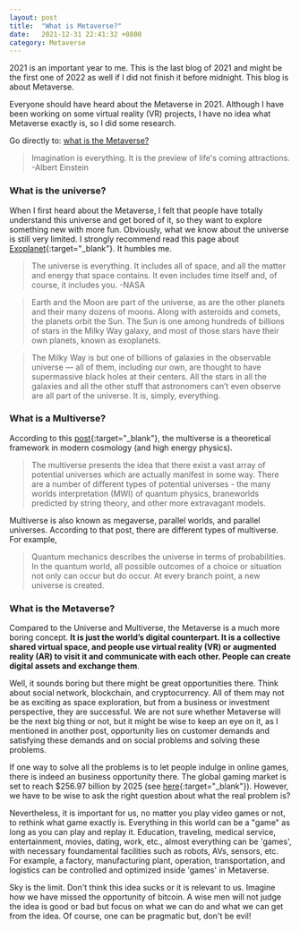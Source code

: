 ```yaml
---
layout: post
title:  "What is Metaverse?"
date:   2021-12-31 22:41:32 +0800
category: Metaverse
---
```



2021 is an important year to me. This is the last blog of 2021 and might be the first one of 2022 as well if I did not finish it before midnight. This blog is about Metaverse.

Everyone should have heard about the Metaverse in 2021. Although I have been working on some virtual reality (VR) projects, I have no idea what Metaverse exactly is, so I did some research.

Go directly to: [what is the Metaverse?](#what-is-the-metaverse)

> Imagination is everything. It is the preview of life's coming attractions. -Albert Einstein

### What is the universe?
When I first heard about the Metaverse, I felt that people have totally understand this universe and get bored of it, so they want to explore something new with more fun. Obviously, what we know about the universe is still very limited. 
I strongly recommend read this page about [Exoplanet](https://exoplanets.nasa.gov/what-is-an-exoplanet/what-is-the-universe/){:target="_blank"}. It humbles me.

>The universe is everything. It includes all of space, and all the matter and energy that space contains. It even includes time itself and, of course, it includes you. -NASA

>Earth and the Moon are part of the universe, as are the other planets and their many dozens of moons. Along with asteroids and comets, the planets orbit the Sun. The Sun is one among hundreds of billions of stars in the Milky Way galaxy, and most of those stars have their own planets, known as exoplanets.

> The Milky Way is but one of billions of galaxies in the observable universe — all of them, including our own, are thought to have supermassive black holes at their centers. All the stars in all the galaxies and all the other stuff that astronomers can’t even observe are all part of the universe. It is, simply, everything.



### What is a Multiverse?
According to this [post](https://www.thoughtco.com/multiverse-definition-and-theory-2699273){:target="_blank"}, the multiverse is a theoretical framework in modern cosmology (and high energy physics).

>The multiverse presents the idea that there exist a vast array of potential universes which are actually manifest in some way. There are a number of different types of potential universes - the many worlds interpretation (MWI) of quantum physics, braneworlds predicted by string theory, and other more extravagant models.

Multiverse is also known as megaverse, parallel worlds, and parallel universes. According to that post, there are different types of multiverse. For example,
>Quantum mechanics describes the universe in terms of probabilities. In the quantum world, all possible outcomes of a choice or situation not only can occur but do occur. At every branch point, a new universe is created.

### What is the Metaverse?
Compared to the Universe and Multiverse, the Metaverse is a much more boring concept. **It is just the world’s digital counterpart. It is a collective shared virtual space, and people use virtual reality (VR) or augmented reality (AR) to visit it and communicate with each other.
People can create digital assets and exchange them**.  

Well, it sounds boring but there might be great opportunities there. Think about social network, blockchain, and cryptocurrency. All of them may not be as exciting as space exploration, but from a business or investment perspective, they are successful. We are not sure whether Metaverse will be the next big thing or not, but it might be wise to keep an eye on it, as I mentioned in another post, opportunity lies on customer demands and satisfying these demands and on social problems and solving these problems.

If one way to solve all the problems is to let people indulge in online games, there is indeed an business opportunity there. The global gaming market is set to reach $256.97 billion by 2025 (see [here](https://techjury.net/blog/gaming-industry-worth){:target="_blank"}). However, we have to be wise to ask the right question about what the real problem is? 

Nevertheless, it is important for us, no matter you play video games or not, to rethink what game exactly is. Everything in this world can be a "game" as long as you can play and replay it. Education, traveling, medical service, entertainment, movies, dating, work, etc., almost everything can be 'games', with necessary foundamental facilities such as robots, AVs, sensors, etc. For example, a factory, manufacturing plant, operation, transportation, and logistics can be controlled and optimized inside 'games' in Metaverse.

Sky is the limit. Don't think this idea sucks or it is relevant to us.
Imagine how we have missed the opportunity of bitcoin. A wise men will not judge the idea is good or bad but focus on what we can do and what we can get from the idea. Of course, one can be pragmatic but, don't be evil!
